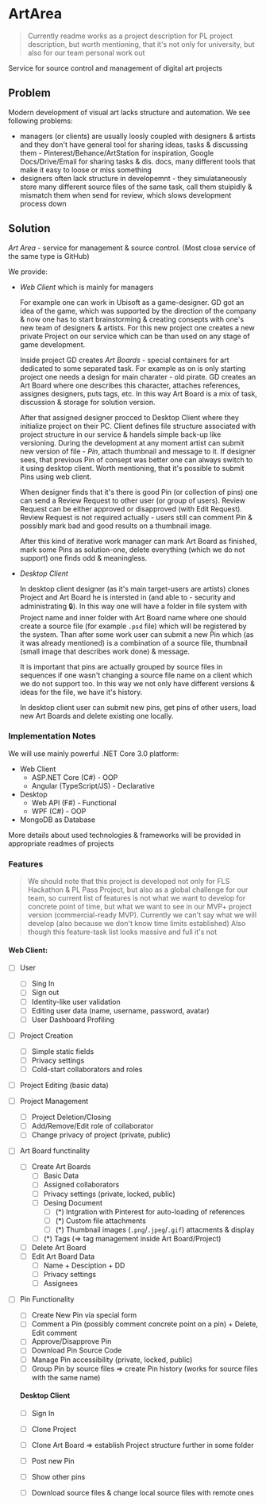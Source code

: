 # ArtArea

> Currently readme works as a project description for PL project description, but worth mentioning, that it's not only for university, but also for our team personal work out

Service for source control and management of digital art projects

## Problem

Modern development of visual art lacks structure and automation. We see following problems:
- managers (or clients) are usually loosly coupled with designers & artists and they don't have general tool for sharing ideas, tasks & discussing them - Pinterest/Behance/ArtStation for inspiration, Google Docs/Drive/Email for sharing tasks & dis. docs, many different tools that make it easy to loose or miss something
- designers often lack structure in developemnt - they simulataneously store many different source files of the same task, call them stuipidly & mismatch them when send for review, which slows development process down

## Solution

_Art Area_ - service for management & source control. (Most close service of the same type is GitHub) 

We provide: 
- _Web Client_ which is mainly for managers

   For example one can work in Ubisoft as a game-designer. GD got an idea of the game, which was supported by the direction of the company & now one has to start brainstorming & creating consepts with one's new team of designers & artists. For this new project one creates a new private Project on our service which can be than used on any stage of game development. 
   
   Inside project GD creates _Art Boards_ - special containers for art dedicated to some separated task. For example as on is only starting project one needs a design for main charater - old pirate. GD creates an Art Board where one describes this character, attaches references, assignes designers, puts tags, etc. In this way Art Board is a mix of task, discussion & storage for solution version.
   
   After that assigned designer procced to Desktop Client where they initialize project on their PC. Client defines file structure associated with project structure in our service & handels simple back-up like versioning. During the development at any moment artist can submit new version of file - _Pin_, attach thumbnail and message to it. If designer sees, that previous Pin of consept was better one can always switch to it using desktop client. Worth mentioning, that it's possible to submit Pins using web client.
   
   When designer finds that it's there is good Pin (or collection of pins) one can send a Review Request to other user (or group of users). Review Request can be either approved or disapproved (with Edit Request). Review Request is not required actually - users still can comment Pin & possibly mark bad and good results on a thumbnail image.
   
   After this kind of iterative work manager can mark Art Board as finished, mark some Pins as solution-one, delete everything (which we do not support) one finds odd & meaningless.
   
- _Desktop Client_

   In desktop client designer (as it's main target-users are artists) clones Project and Art Board he is intersted in (and able to - security and administrating :lock:). In this way one will have a folder in file system with Project name and inner folder with Art Board name where one should create a source file (for example `.psd` file) which will be registered by the system. Than after some work user can submit a new Pin which (as it was already mentioned) is a combination of a source file, thumbnail (small image that describes work done) & message.
   
   It is important that pins are actually grouped by source files in sequences if one wasn't changing a source file name on a client which we do not support too. In this way we not only have different versions & ideas for the file, we have it's history.
   
   In desktop client user can submit new pins, get pins of other users, load new Art Boards and delete existing one locally.
   
### Implementation Notes

We will use mainly powerful .NET Core 3.0 platform:

- Web Client
   - ASP.NET Core (C#) - OOP
   - Angular (TypeScript/JS) - Declarative
- Desktop
   - Web API (F#) - Functional
   - WPF (C#) - OOP
- MongoDB as Database

More details about used technologies & frameworks will be provided in appropriate readmes of projects

### Features

> We should note that this project is developed not only for FLS Hackathon & PL Pass Project, but also as a global challenge for our team, so current list of features is not what we want to develop for concrete point of time, but what we want to see in our MVP+ project version (commercial-ready MVP). Currently we can't say what we will develop (also because we don't know time limits established)
> Also though this feature-task list looks massive and full it's not


#### Web Client:

- [ ] User
   - [ ] Sing In
   - [ ] Sign out
   - [ ] Identity-like user validation
   - [ ] Editing user data (name, username, password, avatar)
   - [ ] User Dashboard Profiling
- [ ] Project Creation
   - [ ] Simple static fields
   - [ ] Privacy settings
   - [ ] Cold-start collaborators and roles
- [ ] Project Editing (basic data)
- [ ] Project Management
   - [ ] Project Deletion/Closing
   - [ ] Add/Remove/Edit role of collaborator
   - [ ] Change privacy of project (private, public)
- [ ] Art Board functinality
   - [ ] Create Art Boards
      - [ ] Basic Data
      - [ ] Assigned collaborators 
      - [ ] Privacy settings (private, locked, public)
      - [ ] Desing Document
         - [ ] (*) Intgration with Pinterest for auto-loading of references
         - [ ] (*) Custom file attachments
         - [ ] (*) Thumbnail images (`.png`/`.jpeg`/`.gif`) attacments & display
      - [ ] (*) Tags (=> tag management inside Art Board/Project)
   - [ ] Delete Art Board
   - [ ] Edit Art Board Data
      - [ ] Name + Desciption + DD
      - [ ] Privacy settings
      - [ ] Assignees
- [ ] Pin Functionality
   - [ ] Create New Pin via special form
   - [ ] Comment a Pin (possibly comment concrete point on a pin) + Delete, Edit comment
   - [ ] Approve/Disapprove Pin
   - [ ] Download Pin Source Code
   - [ ] Manage Pin accessibility (private, locked, public)
   - [ ] Group Pin by source files => create Pin history (works for source files with the same name)
   
   #### Desktop Client
   
   - [ ] Sign In
   - [ ] Clone Project 
   - [ ] Clone Art Board => establish Project structure further in some folder
   - [ ] Post new Pin
   - [ ] Show other pins
   - [ ] Download source files & change local source files with remote ones
   
   

